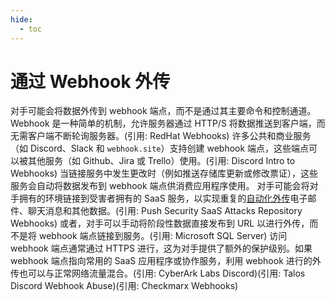 ```yaml
---
hide:
  - toc
---
```


# 通过 Webhook 外传

对手可能会将数据外传到 webhook 端点，而不是通过其主要命令和控制通道。Webhook 是一种简单的机制，允许服务器通过 HTTP/S 将数据推送到客户端，而无需客户端不断轮询服务器。(引用: RedHat Webhooks) 许多公共和商业服务（如 Discord、Slack 和 `webhook.site`）支持创建 webhook 端点，这些端点可以被其他服务（如 Github、Jira 或 Trello）使用。(引用: Discord Intro to Webhooks) 当链接服务中发生更改时（例如推送存储库更新或修改票证），这些服务会自动将数据发布到 webhook 端点供消费应用程序使用。  对手可能会将对手拥有的环境链接到受害者拥有的 SaaS 服务，以实现重复的[自动化外传](https://attack.mitre.org/techniques/T1020)电子邮件、聊天消息和其他数据。(引用: Push Security SaaS Attacks Repository Webhooks) 或者，对手可以手动将阶段性数据直接发布到 URL 以进行外传，而不是将 webhook 端点链接到服务。(引用: Microsoft SQL Server)  访问 webhook 端点通常通过 HTTPS 进行，这为对手提供了额外的保护级别。如果 webhook 端点指向常用的 SaaS 应用程序或协作服务，利用 webhook 进行的外传也可以与正常网络流量混合。(引用: CyberArk Labs Discord)(引用: Talos Discord Webhook Abuse)(引用: Checkmarx Webhooks)

